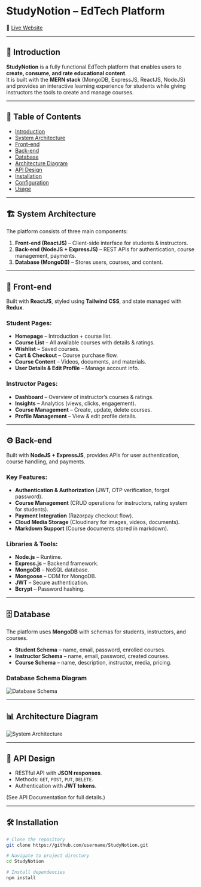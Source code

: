 # StudyNotion – EdTech Platform  

🚀 [Live Website](https://studynotion-frontend.vercel.app/)  

---

## 📖 Introduction  
**StudyNotion** is a fully functional EdTech platform that enables users to **create, consume, and rate educational content**.  
It is built with the **MERN stack** (MongoDB, ExpressJS, ReactJS, NodeJS) and provides an interactive learning experience for students while giving instructors the tools to create and manage courses.  

---

## 📑 Table of Contents  
- [Introduction](#-introduction)  
- [System Architecture](#-system-architecture)  
- [Front-end](#-front-end)  
- [Back-end](#-back-end)  
- [Database](#-database)  
- [Architecture Diagram](#-architecture-diagram)  
- [API Design](#-api-design)  
- [Installation](#-installation)  
- [Configuration](#-configuration)  
- [Usage](#-usage)  

---

## 🏗 System Architecture  
The platform consists of three main components:  
1. **Front-end (ReactJS)** – Client-side interface for students & instructors.  
2. **Back-end (NodeJS + ExpressJS)** – REST APIs for authentication, course management, payments.  
3. **Database (MongoDB)** – Stores users, courses, and content.  

---

## 🎨 Front-end  
Built with **ReactJS**, styled using **Tailwind CSS**, and state managed with **Redux**.  

### Student Pages:
- **Homepage** – Introduction + course list.  
- **Course List** – All available courses with details & ratings.  
- **Wishlist** – Saved courses.  
- **Cart & Checkout** – Course purchase flow.  
- **Course Content** – Videos, documents, and materials.  
- **User Details & Edit Profile** – Manage account info.  

### Instructor Pages:
- **Dashboard** – Overview of instructor’s courses & ratings.  
- **Insights** – Analytics (views, clicks, engagement).  
- **Course Management** – Create, update, delete courses.  
- **Profile Management** – View & edit profile details.  

---

## ⚙️ Back-end  
Built with **NodeJS + ExpressJS**, provides APIs for user authentication, course handling, and payments.  

### Key Features:
- **Authentication & Authorization** (JWT, OTP verification, forgot password).  
- **Course Management** (CRUD operations for instructors, rating system for students).  
- **Payment Integration** (Razorpay checkout flow).  
- **Cloud Media Storage** (Cloudinary for images, videos, documents).  
- **Markdown Support** (Course documents stored in markdown).  

### Libraries & Tools:
- **Node.js** – Runtime.  
- **Express.js** – Backend framework.  
- **MongoDB** – NoSQL database.  
- **Mongoose** – ODM for MongoDB.  
- **JWT** – Secure authentication.  
- **Bcrypt** – Password hashing.  

---

## 🗄 Database  
The platform uses **MongoDB** with schemas for students, instructors, and courses.  

- **Student Schema** – name, email, password, enrolled courses.  
- **Instructor Schema** – name, email, password, created courses.  
- **Course Schema** – name, description, instructor, media, pricing.  

### Database Schema Diagram  
![Database Schema](./assets/database-schema.png)  

---

## 📊 Architecture Diagram  
![System Architecture](./assets/system-architecture.png)  

---

## 🔗 API Design  
- RESTful API with **JSON responses**.  
- Methods: `GET`, `POST`, `PUT`, `DELETE`.  
- Authentication with **JWT tokens**.  

(See API Documentation for full details.)  

---

## 🛠 Installation  
```bash
# Clone the repository
git clone https://github.com/username/StudyNotion.git

# Navigate to project directory
cd StudyNotion

# Install dependencies
npm install

